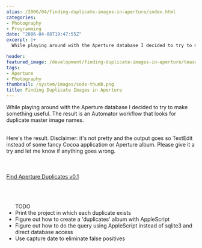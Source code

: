 ```yaml
---
alias: /2006/04/finding-duplicate-images-in-aperture/index.html
categories:
- Photography
- Programming
date: "2006-04-08T19:47:55Z"
excerpt: |+
  While playing around with the Aperture database I decided to try to make something useful.  The result is an Automator workflow that looks for duplicate master image names.

header:
featured_image: /development/finding-duplicate-images-in-aperture/teaser.png
tags:
- Aperture
- Photography
thumbnail: /system/images/code-thumb.png
title: Finding Duplicate Images in Aperture
---
```

While playing around with the Aperture database I decided to try to make something useful.  The result is an Automator workflow that looks for duplicate master image names.

<a id="more"></a><a id="more-39"></a><br />
Here's the result.  Disclaimer: it's not pretty and the output goes so TextEdit instead of some fancy Cocoa application or Aperture album.  Please give it a try and let me know if anything goes wrong.<br />
<br/><br/><br />
<a href="http://mungosmash.com/MediaPool/FindApertureDuplicates-0.1.zip">Find Aperture Duplicates v0.1</a>

<br/><br/>

<ul>TODO

<li>Print the project in which each duplicate exists</li>
<li>Figure out how to create a 'duplicates' album with AppleScript</li>
<li>Figure out how to do the query using AppleScript instead of sqlite3 and direct database access</li>
<li>Use capture date to eliminate false positives</li><br />
</ul>

